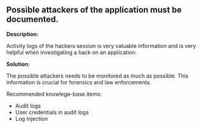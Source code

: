 
Possible attackers of the application must be documented.
-------

**Description:**

Activity logs of the hackers session is very valuable information and is very helpful 
when investigating a hack on an application.


**Solution:**

The possible attackers needs to be monitored as much as possible. This information is 
crucial for forensics and law enforcements. 

Recommended knowlege-base items:
- Audit logs
- User credentials in audit logs
- Log injection


	